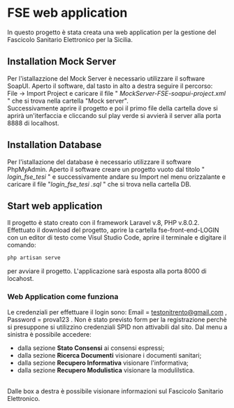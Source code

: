 # FSE web application

In questo progetto è stata creata una web application per la gestione del Fascicolo Sanitario Elettronico per la Sicilia.

## Installation Mock Server
Per l'istallazzione del Mock Server è necessario utilizzare il software SoapUI. Aperto il software, dal tasto in alto a destra seguire il percorso: <br> File -> Import Project e caricare il file " *MockServer-FSE-soapui-project.xml* " che si trova nella cartella "Mock server". <br>Successivamente aprire il progetto e poi il primo file della cartella dove si aprirà un'iterfaccia e cliccando sul play verde si avvierà il server alla porta 8888 di localhost.

## Installation Database
Per l'istallazione del database è necessario utilizzare il software PhpMyAdmin. Aperto il software creare un progetto vuoto dal titolo " *login_fse_tesi* " e successivamente andare su Import nel menu orizzalante e caricare il file "*login_fse_tesi .sql* " che si trova nella cartella DB.

## Start web application
Il progetto è stato creato con il framework Laravel v.8, PHP v.8.0.2. Effettuato il download del progetto, aprire la cartella fse-front-end-LOGIN con un editor di testo come Visul Studio Code, aprire il terminale e digitare il comando:

```bash
php artisan serve
```
per avviare il progetto.
L'applicazione sarà esposta alla porta 8000 di locahost.

### Web Application come funziona
Le credenziali per effettuare il login sono: Email = testonitrento@gmail.com , Password = prova123 .
Non è stato previsto form per la registrazione perchè si presuppone si utilizzino credenziali SPID non attivabili dal sito.
Dal menu a sinistra è possibile accedere:
  - dalla sezione **Stato Consensi** ai consensi espressi;
  - dalla sezione **Ricerca Documenti** visionare i documenti sanitari;
  - dalla sezione **Recupero Informativa** visionare l'informativa;
  - dalla sezione **Recupero Modulistica** visionare la modulilstica.

<br>
Dalle box a destra è possibile visionare informazioni sul Fascicolo Sanitario Elettronico.